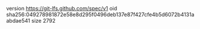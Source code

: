version https://git-lfs.github.com/spec/v1
oid sha256:049278981872e58e8d295f0496deb137e87f427cfe4b5d6072b4131aabdae541
size 2792
